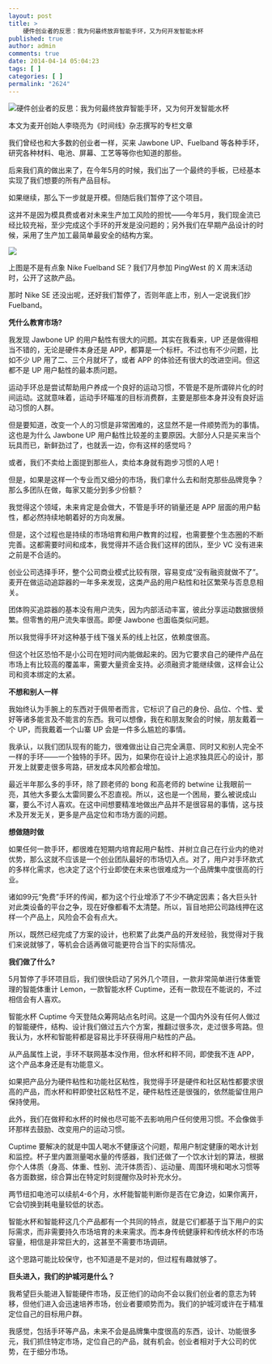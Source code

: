 ```yaml
---
layout: post
title: >
    硬件创业者的反思：我为何最终放弃智能手环，又为何开发智能水杯
published: true
author: admin
comments: true
date: 2014-04-14 05:04:23
tags: [ ]
categories: [ ]
permalink: "2624"
---
```

![硬件创业者的反思：我为何最终放弃智能手环，又为何开发智能水杯][1]

本文为麦开创始人李晓亮为《时间线》杂志撰写的专栏文章

我们曾经也和大多数的创业者一样，买来 Jawbone UP、Fuelband 等各种手环，研究各种材料、电池、屏幕、工艺等等你也知道的那些。

后来我们真的做出来了，在今年5月的时候，我们出了一个最终的手板，已经基本实现了我们想要的所有产品目标。

如果继续，那么下一步就是开模。但随后我们暂停了这个项目。

这并不是因为模具费或者对未来生产加工风险的担忧——今年5月，我们现金流已经比较充裕，至少完成这个手环的开发是没问题的；另外我们在早期产品设计的时候，采用了生产加工最简单最安全的结构方案。

![][2]

上图是不是有点象 Nike Fuelband SE？我们7月参加 PingWest 的 X 周末活动时，公开了这款产品。

那时 Nike SE 还没出呢，还好我们暂停了，否则年底上市，别人一定说我们抄 Fuelband。

**凭什么教育市场?**

我发现 Jawbone UP 的用户黏性有很大的问题。其实在我看来，UP 还是做得相当不错的，无论是硬件本身还是 APP，都算是一个标杆。不过也有不少问题，比如不少 UP 用了二、三个月就坏了，或者 APP 的体验还有很大的改进空间。但这都不是 UP 用户黏性的最本质问题。

运动手环总是尝试帮助用户养成一个良好的运动习惯，不管是不是所谓碎片化的时间运动。这就意味着，运动手环瞄准的目标消费群，主要是那些本身并没有良好运动习惯的人群。

但是要知道，改变一个人的习惯是非常困难的，这显然不是一件顺势而为的事情。这也是为什么 Jawbone UP 用户黏性比较差的主要原因。大部分人只是买来当个玩具而已，新鲜劲过了，也就丢一边，你有这样的感觉吗？

或者，我们不卖给上面提到那些人，卖给本身就有跑步习惯的人吧！

但是，如果是这样一个专业而又细分的市场，我们拿什么去和耐克那些品牌竞争？那么多团队在做，每家又能分到多少份额？

我觉得这个领域，未来肯定是会做大，不管是手环的销量还是 APP 层面的用户黏性，都必然持续地朝着好的方向发展。

但是，这个过程也是持续的市场培育和用户教育的过程，也需要整个生态圈的不断完善。这都需要时间和成本，我觉得并不适合我们这样的团队，至少 VC 没有进来之前是不合适的。

创业公司选择手环，整个公司商业模式比较有限，容易变成“没有融资就做不了”。麦开在做运动追踪器的一年多来发现，这类产品的用户粘性和社区繁荣与否息息相关。

团体购买追踪器的基本没有用户流失，因为内部活动丰富，彼此分享运动数据很频繁。但零售的用户流失率很高。即便 Jawbone 也面临类似问题。

所以我觉得手环对这种基于线下强关系的线上社区，依赖度很高。

但这个社区恐怕不是小公司在短时间内能做起来的。因为它要求自己的硬件产品在市场上有比较高的覆盖率，需要大量资金支持。必须融资才能继续做，这样会让公司和资本绑定的太紧。

**不想和别人一样**

我始终认为手腕上的东西对于佩带者而言，它标识了自己的身份、品位、个性、爱好等诸多能言及不能言的东西。我可以想像，我在和朋友聚会的时候，朋友戴着一个 UP，而我戴着一个山寨 UP 会是一件多么尴尬的事情。

我承认，以我们团队现有的能力，很难做出让自己完全满意、同时又和别人完全不一样的手环——一个独特的手环。因为，如果你在设计上追求独具匠心的设计，那开发上就要走很多弯路，研发成本风险都会增加。

最近半年那么多的手环，除了顾老师的 bong 和高老师的 betwine 让我眼前一亮，其他大多要么太雷同要么不忍直视。所以，这也是一个困局，要么被说成山寨，要么不讨人喜欢。在这中间想要精准地做出产品并不是很容易的事情，这与技术及开发无关，更多是产品定位和市场方面的问题。

**想做随时做**

如果任何一款手环，都很难在短期内培育起用户黏性、并树立自己在行业内的绝对优势，那么这就不应该是一个创业团队最好的市场切入点。对了，用户对手环款式的多样化需求，也决定了这个行业即使在未来也很难成为一个品牌集中度很高的行业。

诸如99元“免费”手环的传闻，都为这个行业增添了不少不确定因素；各大巨头针对此类设备的平台之争，现在好像都看不太清楚。所以，盲目地把公司路线押在这样一个产品上，风险会不会有点大。

所以，既然已经完成了方案的设计，也积累了此类产品的开发经验，我觉得对于我们来说就够了，等机会合适再做可能更符合当下的实际情况。

**我们做了什么?**

5月暂停了手环项目后，我们很快启动了另外几个项目，一款非常简单进行体重管理的智能体重计 Lemon，一款智能水杯 Cuptime，还有一款现在不能说的，不过相信会有人喜欢。

智能水杯 Cuptime 今天登陆众筹网站点名时间。这是一个国内外没有任何人做过的智能硬件，结构、设计我们做过五六个方案，推翻过很多次，走过很多弯路。但我认为，水杯和智能秤都是容易比手环获得用户粘性的产品。

从产品属性上说，手环不联网基本没作用，但水杯和秤不同，即使我不连 APP，这个产品本身还是有功能意义。

如果把产品分为硬件粘性和功能社区粘性，我觉得手环是硬件和社区粘性都要求很高的产品，而水杯和秤即使社区粘性不足，硬件粘性还是很强的，依然能留住用户保持使用。

此外，我们在做秤和水杯的时候也尽可能不去影响用户任何使用习惯。不会像做手环那样去鼓励、改变用户的运动习惯。

Cuptime 要解决的就是中国人喝水不健康这个问题，帮用户制定健康的喝水计划和监控。杯子里内置测量喝水量的传感器，我们还做了一个饮水计划的算法，根据你个人体质（身高、体重、性别、流汗体质否）、运动量、周围环境和喝水习惯等各方面数据，综合算出在特定时刻提醒你及时补充水分。

两节纽扣电池可以续航4-6个月，水杯能智能判断你是否在它身边，如果你离开，它会切换到耗电量较低的状态。

智能水杯和智能秤这几个产品都有一个共同的特点，就是它们都基于当下用户的实际需求，而非需要持久市场培育的未来需求。而本身传统健康秤和传统水杯的市场容量，相信是非常巨大的，这甚至不需要市场调研。

这个思路可能比较保守，也不知道是不是对的，但过程有趣就够了。

**巨头进入，我们的护城河是什么？**

我希望巨头能进入智能硬件市场，反正他们的动向不会以我们创业者的意志为转移，但他们进入会迅速培养市场，创业者要顺势而为。我们的护城河或许在于精准定位自己的目标用户群。

我感觉，包括手环等产品，未来不会是品牌集中度很高的东西，设计、功能很多元，我们抓住特定市场，定位自己的产品，就有机会。创业者相对于大公司的优势，在于细分市场。

 [1]: http://yongz.com/yz/wp-content/uploads/2014/04/c4e8974f483a73f5dfdf7e7f5188d4a3.png
 [2]: http://yongz.com/yz/wp-content/uploads/2014/04/3b7bf698ff59d4587509abdca7a96401.jpg